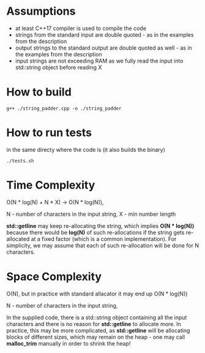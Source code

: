 # Assumptions
- at least C++17 compiler is used to compile the code
- strings from the standard input are double quoted - as in the examples from the description
- output strings to the standard output are double quoted as well - as in the examples from the description
- input strings are not exceeding RAM as we fully read the input into std::string object before reading X 

# How to build
```
g++ ./string_padder.cpp -o ./string_padder 
```

# How to run tests

in the same directy where the code is (it also builds the binary)
```
./tests.sh
```

# Time Complexity

O(N * log(N) + N * X) -> O(N * log(N)), 

N - number of characters in the input string, 
X - min number length

**std::getline** may keep re-allocating the string, which implies **O(N * log(N))** because there would be **log(N)** of such re-allocations if the string gets re-allocated at a fixed factor (which is a common implementation). For simplicity, we may assume that each of such re-allocation will be done for N characters.

# Space Complexity

O(N), but in practice with standard allacator it may end up O(N * log(N))

N - number of characters in the input string, 

In the supplied code, there is a std::string object containing all the input characters and there is no reason for **std::getline** to allocate more. In practice, this may be more complicated, as **std::getline** will be allocating blocks of different sizes, which may remain on the heap - one may call **malloc_trim** manually in order to shrink the heap!
